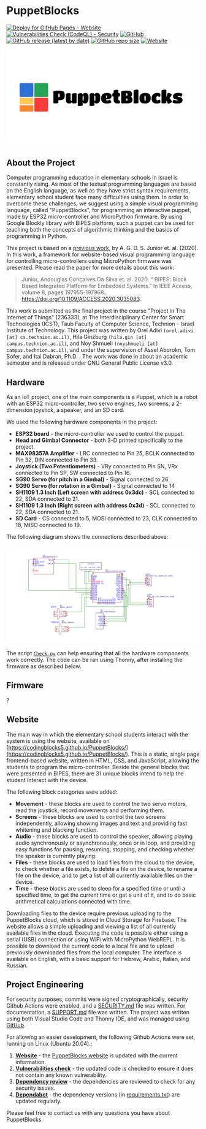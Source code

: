 # PuppetBlocks

[![Deploy for GitHub Pages - Website](https://github.com/CodingBlocks5/PuppetBlocks/actions/workflows/website.yml/badge.svg)](https://github.com/CodingBlocks5/PuppetBlocks/actions/workflows/website.yml)
[![Vulnerabilities Check (CodeQL) - Security](https://github.com/CodingBlocks5/PuppetBlocks/actions/workflows/vulnerabilities.yml/badge.svg)](https://github.com/CodingBlocks5/PuppetBlocks/actions/workflows/vulnerabilities.yml)
[![GitHub](https://img.shields.io/github/license/CodingBlocks5/PuppetBlocks)](https://github.com/CodingBlocks5/PuppetBlocks/blob/main/LICENSE)
[![GitHub release (latest by date)](https://img.shields.io/github/v/release/CodingBlocks5/PuppetBlocks)](https://github.com/CodingBlocks5/PuppetBlocks/releases)
[![GitHub repo size](https://img.shields.io/github/repo-size/CodingBlocks5/PuppetBlocks)](https://github.com/CodingBlocks5/PuppetBlocks)
[![Website](https://img.shields.io/website?url=https%3A%2F%2Fcodingblocks5.github.io%2FPuppetBlocks%2F)](https://codingblocks5.github.io/PuppetBlocks/)


[![logo](/assets/cover.jpg)](https://github.com/CodingBlocks5/PuppetBlocks)

## About the Project

Computer programming education in elementary schools in Israel is constantly rising. As most
of the textual programming languages are based on the English language, as well as they have
strict syntax requirements, elementary school student face many difficulties using them. In
order to overcome these challenges, we suggest using a simple visual programming language,
called "PuppetBlocks", for programming an interactive puppet, made by ESP32 micro-controller
and MicroPython firmware. By using Google Blockly library with BIPES platform, such a puppet
can be used for teaching both the concepts of algorithmic thinking and the basics of
programming in Python.

This project is based on a [previous work](https://github.com/BIPES/BIPES), by A. G. D. S. Junior
et. al. (2020). In this work, a framework for website-based visual programming language for
controlling micro-controllers using MicroPython firmware was presented. Please read the paper
for more details about this work:

> Junior, Andouglas Gonçalves Da Silva et. al. 2020. “<span class="nocase">
> BIPES: Block Based Integrated Platform for Embedded Systems</span>.” In IEEE Access,
> volume 8, pages 197955-197968..
> <https://doi.org/10.1109/ACCESS.2020.3035083>.

This work is submitted as the final project in the course "Project in The Internet of Things"
(236333), at The Interdisciplinary Center for Smart Technologies (ICST), Taub Faculty of
Computer Science, Technion - Israel Institute of Technology. This project was written by
Orel Adivi `(orel.adivi [at] cs.technion.ac.il)`, Hila Ginzburg
`(hila.gin [at] campus.technion.ac.il)`, and Noy Shmueli `(noyshmueli [at] campus.technion.ac.il)`,
and under the supervision of Assel Aborokn, Tom Sofer, and Itai Dabran, Ph.D. . The work was done in about
an academic semester and is released under GNU General Public License v3.0.


## Hardware

As an IoT project, one of the main components is a Puppet, which is a robot with an ESP32 micro-controller,
two servo engines, two screens, a 2-dimension joystick, a speaker, and an SD card. 

We used the following hardware components in the project:
- **ESP32 board** - the micro-controller we used to control the puppet.
- **Head and Gimbal Connector** - both 3-D printed specifically to the project.
- **MAX98357A Amplifier** - LRC connected to Pin 25, BCLK connected to Pin 32, DIN connected to Pin 33.
- **Joystick (Two Potentiometers)** - VRy connected to Pin SN, VRx connected to Pin SP, SW connected to Pin 16.
- **SG90 Servo (for pitch in a Gimbal)** - Signal connected to 26
- **SG90 Servo (for rotation in a Gimbal)** - Signal connected to 14
- **SH1109 1.3 Inch (Left screen with address 0x3dc)** - SCL connected to 22, SDA connected to 21.
- **SH1109 1.3 Inch (Right screen with address 0x3d)** - SCL connected to 22, SDA connected to 21.
- **SD Card** - CS connected to 5, MOSI connected to 23, CLK connected to 18, MISO connected to 19.

The following diagram shows the connections described above:

[![connections](/hardware/connections.png)](https://github.com/CodingBlocks5/PuppetBlocks/blob/main/hardware/connections.png)

The script [`Check.py`](https://github.com/CodingBlocks5/PuppetBlocks/blob/main/hardware/Check.py) can help ensuring that all
the hardware components work correctly. The code can be ran using Thonny, after installing the firmware as described below.


## Firmware

?

## Website

The main way in which the elementary school students interact with the system is using the website, available
on [https://codingblocks5.github.io/PuppetBlocks/](https://codingblocks5.github.io/PuppetBlocks/). This is a static,
single page frontend-based website, written in HTML, CSS, and JavaScript, allowing the students to program the
micro-controller. Beside the general blocks that were presented in BIPES, there are 31 unique blocks intend to
help the student interact with the device.

The following block categories were added:
- **Movement** - these blocks are used to control the two servo motors, read the joystick, record movements and
performing them.
- **Screens** - these blocks are used to control the two screens independently, allowing showing images and text 
and providing fast whitening and blacking function.
- **Audio** - these blocks are used to control the speaker, allowing playing audio synchronously or asynchronously,
once or in loop, and providing easy functions for pausing, resuming, stopping, and checking whether the speaker is
currently playing.
- **Files** - these blocks are used to load files from the cloud to the device, to check whether a file exists, to
delete a file on the device, to rename a file on the device, and to get a list of all currently available files on
the device.
- **Time** - these blocks are used to sleep for a specified time or until a specified time, to get the current time
or get a unit of it, and to do basic arithmetical calculations connected with time.

Downloading files to the device require previous uploading to the PuppetBlocks cloud, which is stored in Cloud
Storage for Firebase. The website allows a simple uploading and viewing a list of all currently available files
in the cloud. Executing the code is possible either using a serial (USB) connection or using WiFi with MicroPython
WebREPL. It is possible to download the current code to a local file and to upload previously downloaded files
from the local computer. The interface is available on English, with a basic support for Hebrew, Arabic, Italian,
and Russian.


## Project Engineering

For security purposes, commits were signed cryptographically, security Github Actions were enabled, and a
[SECURITY.md](https://github.com/CodingBlocks5/PuppetBlocks/blob/main/SECURITY.md) file was written. For documentation, a
[SUPPORT.md](https://github.com/CodingBlocks5/PuppetBlocks/blob/main/SUPPORT.md) file was written. The project was written using
both Visual Studio Code and Thonny IDE, and was managed using [GitHub](https://github.com/CodingBlocks5/PuppetBlocks).

For allowing an easier development, the following Github Actions were set, running on Linux (Ubuntu 20.04).:
1) **[Website](https://github.com/CodingBlocks5/PuppetBlocks/actions/workflows/website.yml)** - the
[PuppetBlocks website](https://codingblocks5.github.io/PuppetBlocks/) is updated with the current information.
2) **[Vulnerabilities check](https://github.com/CodingBlocks5/PuppetBlocks/actions/workflows/vulnerabilities.yml)** - the
updated code is checked to ensure it does not contain any known vulnerability.
3) **[Dependency review](https://github.com/CodingBlocks5/PuppetBlocks/actions/workflows/dependency-review.yml)** - the
dependencies are reviewed to check for any security issues.
4) **[Dependabot](https://github.com/CodingBlocks5/PuppetBlocks/blob/main/.github/dependabot.yml)** - the
dependency versions (in
[requirements.txt](https://github.com/CodingBlocks5/PuppetBlocks/blob/main/firmware/requirements.txt)) are updated regularly.

Please feel free to contact us with any questions you have about PuppetBlocks.
